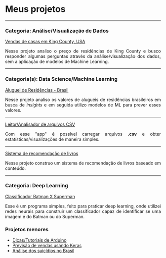 # Meus projetos

---
### Categoria: Análise/Visualização de Dados

[Vendas de casas em King County, USA](https://www.kaggle.com/olavomendes/house-sales-in-king-county-usa-analysis-pt-br/notebook)
<p align="justify">
  Nesse projeto analiso o preço de residências de King County e busco responder algumas perguntas através da análise/visualização 
  dos dados, sem a aplicação de modelos de Machine Learning.
</p>

---

### Categoria(s): Data Science/Machine Learning

[Aluguel de Residências - Brasil](https://www.kaggle.com/olavomendes/rental-prices-in-brazil/notebook)
<p align="justify">
  Nesse projeto analiso os valores de aluguéis de residências brasileiros em busca de <i>insights</i> e 
  em seguida utilizo modelos de ML para prever esses valores.
</p>

---

[Leitor/Analisador de arquivos CSV](https://github.com/olavomendes/codenation-streamlit)
<p align="justify">
  Com esse "app" é possível carregar arquivos <b>.csv</b> e obter estatísticas/visualizações de maneira
  simples.
</p>

---
[Sistema de recomendação de livros](https://www.kaggle.com/olavomendes/book-recommender/notebook)
<p align="justify">
  Nesse projeto construo um sistema de recomendação de livros baseado em conteúdo.
</p>

--- 

### Categoria: Deep Learning

[Classificador Batman X Superman](https://github.com/olavomendes/Projetos-DS-ML-DL/tree/master/Deep%20Learning/batmanXsupermanClassifier)
<p align="justify">
  Esse é um programa simples, feito para praticar deep learning, onde utilizei redes neurais para construir um classificador capaz de identificar se uma imagem é do Batman ou do Superman.
</p>

### Projetos menores

- [Dicas/Tutoriais de Arduino](https://github.com/olavomendes/arduino-dicas-tutoriais)
- [Previsão de vendas usando Keras](https://github.com/olavomendes/Projetos-DS-ML-DL/blob/master/Deep%20Learning/previsao_vendas_Keras.ipynb)
- [Análise dos suicídios no Brasil](https://github.com/olavomendes/Projetos-DS-ML-DL/blob/master/Data%20Analysis/suicidios_no_Brasil.ipynb)


